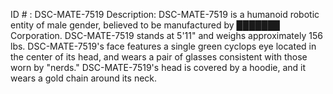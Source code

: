 ID # : DSC-MATE-7519
Description: DSC-MATE-7519 is a humanoid robotic entity of male gender, believed to be manufactured by ███████ Corporation. DSC-MATE-7519 stands at 5'11" and weighs approximately 156 lbs. DSC-MATE-7519's face features a single green cyclops eye located in the center of its head, and wears a pair of glasses consistent with those worn by "nerds." DSC-MATE-7519's head is covered by a hoodie, and it wears a gold chain around its neck.